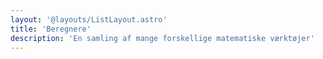 ```yaml
---
layout: '@layouts/ListLayout.astro'
title: 'Beregnere'
description: 'En samling af mange forskellige matematiske værktøjer'
---
```

